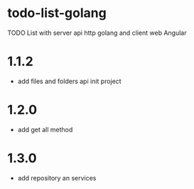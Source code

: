 # todo-list-golang

TODO List with server api http golang and client web Angular

# 1.1.2

- add files and folders api init project

# 1.2.0

- add get all method

# 1.3.0

- add repository an services
